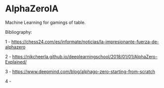 # AlphaZeroIA
Machine Learning for gamings of table.


Bibliography:

1 - https://chess24.com/es/informate/noticias/la-impresionante-fuerza-de-alphazero

2 - https://nikcheerla.github.io/deeplearningschool/2018/01/01/AlphaZero-Explained/

3 - https://www.deepmind.com/blog/alphago-zero-starting-from-scratch

4 - 
